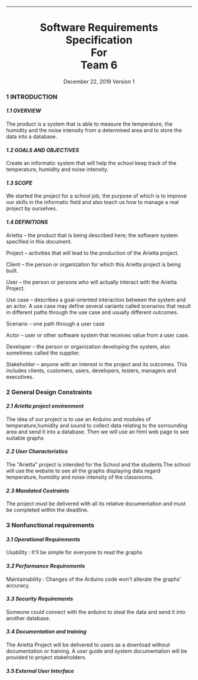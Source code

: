 ---

<h1 align = "center">
Software Requirements Specification<br>
For<br>
Team 6
</h1>
<p align = "center">
December 22, 2019
Version 1
</p>

### 1 INTRODUCTION
#### _1.1 OVERVIEW_ 
The product is a system that is able to measure the temperature, the humidity and the noise intensity from a determined area and to store the data into a database.
  
#### _1.2 GOALS AND OBJECTIVES_
Create an informatic system that will help the school keep track of the temperature, humidity and noise intensity.

#### _1.3 SCOPE_
We started the project for a school job, the purpose of which is to improve our skills in the informatic field and also teach us how to manage a real project by ourselves. 

#### _1.4 DEFINITIONS_
Arietta – the product that is being described here; the software system specified in this document.

Project – activities that will lead to the production of the Arietta project.

Client – the person or organization for which this Arietta project is being built. 

User – the person or persons who will actually interact with the Arietta Project.

Use case – describes a goal-oriented interaction between the system and an actor. A use case may define several variants called 
scenarios that result in different paths through the use case and usually different outcomes.

Scenario – one path through a user case

Actor – user or other software system that receives value from a user case.

Developer – the person or organization developing the system, also sometimes called the supplier.

Stakeholder – anyone with an interest in the project and its outcomes. This includes clients, customers, users, developers, testers, managers and executives.

### 2 General Design Constraints
#### _2.1 Arietta project environment_
The idea of our project is to use an Arduino and modules of temperature,humidity and sound to collect data relating to the sorrounding area and send it into a database. Then we will use an html web page to see suitable graphs

#### _2.2 User Characteristics_
The "Arietta" project is intended for the School and the students.The school will use the website to see all the graphs displaying data regard temperature, humidity and noise intensity of the classrooms.

#### _2.3 Mandated Costraints_
The project must be delivered with all its relative documentation and must be completed within the deadline.

### 3 Nonfunctional requirements
#### _3.1	Operational Requirements_
Usability : It'll be simple for everyone to read the graphs
#### _3.2  Performance Requirements_
Maintainability : Changes of the Arduino code won't alterate the graphs' accuracy.
#### _3.3 Security Requirements_
Someone could connect with the arduino to steal the data and send it into another database.
#### _3.4 Documentation and training_
The Arietta Project will be delivered to users as a download without documentation or training.  A user guide and system documentation will be provided to project stakeholders.
#### _3.5 External User Interface_

